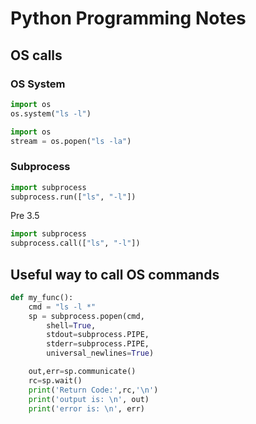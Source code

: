 #  Python Programming Notes
## OS calls

### OS System

```py
import os
os.system("ls -l")
```

```py
import os
stream = os.popen("ls -la")
```

### Subprocess

```py
import subprocess
subprocess.run(["ls", "-l"])
```
Pre 3.5
```py
import subprocess
subprocess.call(["ls", "-l"])
```

## Useful way to call OS commands

```py
def my_func():
    cmd = "ls -l *"
    sp = subprocess.popen(cmd,
        shell=True,
        stdout=subprocess.PIPE,
        stderr=subprocess.PIPE,
        universal_newlines=True)

    out,err=sp.communicate()
    rc=sp.wait()
    print('Return Code:',rc,'\n')
    print('output is: \n', out)
    print('error is: \n', err)
```

 